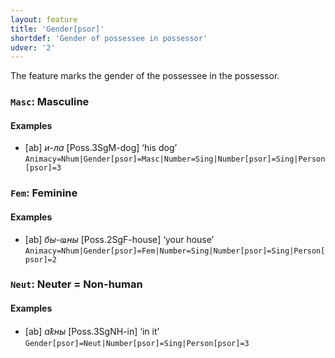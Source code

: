 ```yaml
---
layout: feature
title: 'Gender[psor]'
shortdef: 'Gender of possessee in possessor'
udver: '2'
---
```


The feature marks the gender of the possessee in the possessor.

### <a name="Masc">`Masc`</a>: Masculine

#### Examples

* [ab] _и-ла_ [Poss.3SgM-dog] ‘his dog’ `Animacy=Nhum|Gender[psor]=Masc|Number=Sing|Number[psor]=Sing|Person[psor]=3`

### <a name="Fem">`Fem`</a>: Feminine

#### Examples

* [ab] _бы-ҩны_ [Poss.2SgF-house] ‘your house’ `Animacy=Nhum|Gender[psor]=Fem|Number=Sing|Number[psor]=Sing|Person[psor]=2`

### <a name="Neut">`Neut`</a>: Neuter = Non-human

#### Examples

* [ab] _аҟны_ [Poss.3SgNH-in] ‘in it’ `Gender[psor]=Neut|Number[psor]=Sing|Person[psor]=3`
